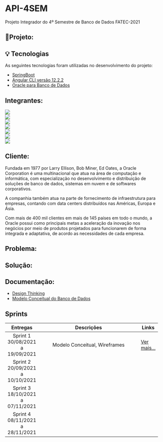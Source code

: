 # API-4SEM
Projeto Integrador do 4º Semestre de Banco de Dados FATEC-2021
## 📝Projeto:

 <!----<p align="center"> <img src="https://user-images.githubusercontent.com/18652465/111547833-88631a00-8758-11eb-863c-ccf1e6e93f39.png" height=200 width=200> </p> -->

## 💡 Tecnologias

As seguintes tecnologias foram utilizadas no desenvolvimento do projeto:
- [SpringBoot][springboot]
- [Angular CLI versão 12.2.2][angular]
- [Oracle para Banco de Dados][oracle]

[springboot]: https://spring.io/projects/spring-boot
[angular]: https://angular.io/cli
[oracle]: https://www.oracle.com/br/database/
<!----
- [ReactJs][reactjs]
- [NodeJS][nodejs]
- [SpringBoot][springboot]
- [Flyway][flyway]


[reactjs]: https://pt-br.reactjs.org
[nodejs]: https://nodejs.org/en/
[flyway]: https://flywaydb.org
[springboot]: https://spring.io/projects/spring-boot -->

## Integrantes:

<a href="https://www.linkedin.com/in/maxx-barcelos-aaa106b2"> <img src= "https://img.shields.io/badge/Maximiles%20Barcelos%20--%20Scrum%20Master-Linkedin-blue"></a> <br>
<a href="https://www.linkedin.com/in/mateus-senne-172905149"> <img src= "https://img.shields.io/badge/Mateus%20Senne%20--%20Product%20Owner-Linkedin-blue"></a> <br>
<a  href="https://www.linkedin.com/in/rodrigo-tenorio-a56641174"> <img src="https://img.shields.io/badge/Rodrigo%20Amancio%20-Linkedin-blue"></a> <br>
<a href="https://www.linkedin.com/in/luisaugustosb"> <img src="https://img.shields.io/badge/Lu%C3%ADs%20Augusto%20-Linkedin-blue"></a> <br>
<a href="https://www.linkedin.com/in/bahij-noureddine-941b681b7/"> <img src= "https://img.shields.io/badge/Bahij%20Noureddine-Linkedin-blue"></a><br>
<a href="https://www.linkedin.com/in/jeferson-tadeu-das-neves-a98343190/"> <img src= "https://img.shields.io/badge/Jeferson%20Neves-Linkedin-blue"></a> <br>
<a href="https://www.linkedin.com/in/leonardo-gabriel-silva-11b8b8178/"> <img src= "https://img.shields.io/badge/Leonardo%20Gabriel-Linkedin-blue"></a> <br>

 ## Cliente:

Fundada em 1977 por Larry Ellison, Bob Miner, Ed Oates, a Oracle Corporation é uma multinacional que atua na área de computação e informática, com especialização no desenvolvimento e distribuição de soluções de banco de dados, sistemas em nuvem e de softwares corporativos.

A companhia também atua na parte de fornecimento de infraestrutura para empresas, contando com data centers distribuídos nas Américas, Europa e Ásia.

Com mais de 400 mil clientes em mais de 145 países em todo o mundo, a Oracle possui como principais metas a aceleração da inovação nos negócios por meio de produtos projetados para funcionarem de forma integrada e adaptativa, de acordo as necessidades de cada empresa.

 ## Problema:

 
 ## Solução:

 
  ## Documentação:
 - [Design Thinking](https://www.figma.com/proto/EmAtO4ISBvw2fBlpwq5pyP/Endurance---API-4SEM?page-id=0%3A1&node-id=73%3A28&viewport=241%2C48%2C0.17&scaling=scale-down&starting-point-node-id=29%3A753)
 - [Modelo Conceitual do Banco de Dados](https://github.com/MaXximiles/API-4SEM/blob/main/Documenta%C3%A7%C3%A3o/Database/conceitual%201.1.jpg)
 <!----
 - [Story Cards] 
 - [BSC]
 - [Backlog]
 - [PETI]
 - [Modelo Relacional do Banco de Dados](https://github.com/MaXximiles/API-4SEM/blob/main/Documenta%C3%A7%C3%A3o/Database/conceitual%201.1.jpg)
 - [Instruções]
 - [Vídeo Apresentação]
 - [Tutorial Instalação](https://github.com/MaXximiles/API-3SEM/tree/main/Documenta%C3%A7%C3%A3o) -->
 
<h2>Sprints</h2>
       <table>
              <thead>
                     <th width=150px>Entregas</th>
                     <th width=100%>Descrições</th>
                     <th width=100px>Links</th>
              </thead>
              <tbody>
                     <tr>
                            <td align=center>Sprint 1<br>30/08/2021 a 19/09/2021</td>
                            <td > <p align=center>  Modelo Conceitual, Wireframes          
                            </td>
                            <td><p><a href="https://github.com/MaXximiles/API-4SEM/tree/sprint-1">Ver mais...</a></p></td>
                     </tr>
                     <tr>
                            <td align=center>Sprint 2<br>20/09/2021 a 10/10/2021</td>
                            <td> <p align=center>                        
                            <p align=center>                          
                            </p>
                            </td>
                            <td><p><a href=></a></p></td>
                     </tr>
                     <tr>
                            <td align=center>Sprint 3<br>18/10/2021 a 07/11/2021</td>
                            <td> <p align=center>                              
                      <p align=center>                          
                      </p>
                      </td>
                            <td><p><a href=></a></p></td>
                     </tr>
                      <tr>
                            <td align=center>Sprint 4<br>08/11/2021 a 28/11/2021</td>
                            <td> <p align=center>
                             <p align=center>                          
                       </p>
                       </td>
                            <td><p><a href=></a></p></td>
                     </tr>
              </tbody>
       </table>

